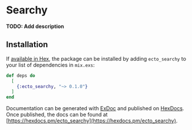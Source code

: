 # Searchy

**TODO: Add description**

## Installation

If [available in Hex](https://hex.pm/docs/publish), the package can be installed
by adding `ecto_searchy` to your list of dependencies in `mix.exs`:

```elixir
def deps do
  [
    {:ecto_searchy, "~> 0.1.0"}
  ]
end
```

Documentation can be generated with [ExDoc](https://github.com/elixir-lang/ex_doc)
and published on [HexDocs](https://hexdocs.pm). Once published, the docs can
be found at [https://hexdocs.pm/ecto_searchy](https://hexdocs.pm/ecto_searchy).

